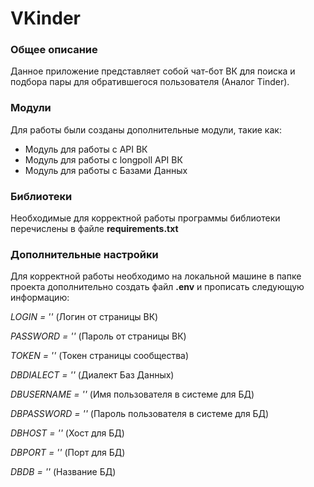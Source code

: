 # VKinder
### Общее описание
Данное приложение представляет собой чат-бот ВК для поиска и подбора пары для обратившегося пользователя (Аналог Tinder).
### Модули
Для работы были созданы дополнительные модули, такие как:
- Модуль для работы с API ВК
- Модуль для работы с longpoll API ВК
- Модуль для работы с Базами Данных
### Библиотеки
Необходимые для корректной работы программы библиотеки перечислены в файле **requirements.txt**
### Дополнительные настройки
Для корректной работы необходимо на локальной машине в папке проекта дополнительно создать файл **.env** и прописать следующую информацию:

*LOGIN = ''* (Логин от страницы ВК)

*PASSWORD = ''* (Пароль от страницы ВК)

*TOKEN = ''* (Токен страницы сообщества)

*DBDIALECT = ''* (Диалект Баз Данных)

*DBUSERNAME = ''* (Имя пользователя в системе для БД)

*DBPASSWORD = ''* (Пароль пользователя в системе для БД)

*DBHOST = ''* (Хост для БД)

*DBPORT = ''* (Порт для БД)

*DBDB = ''* (Название БД)

